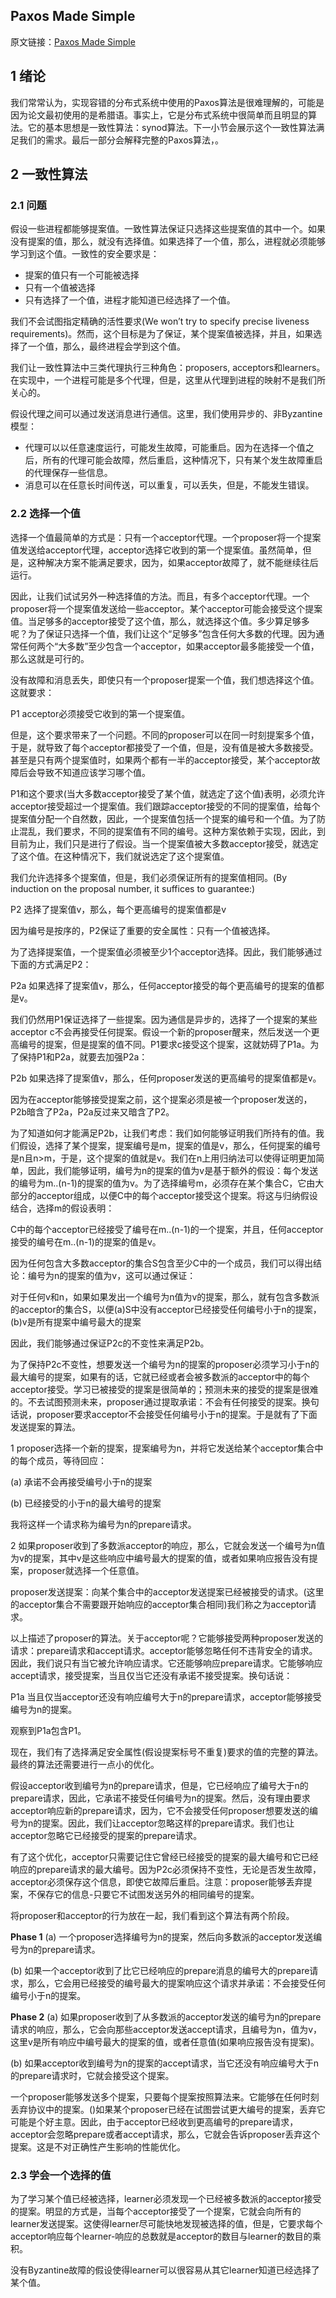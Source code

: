 ## Paxos Made Simple

原文链接：[Paxos Made Simple](http://css.csail.mit.edu/6.824/2014/papers/paxos-simple.pdf)

## 1 绪论

我们常常认为，实现容错的分布式系统中使用的Paxos算法是很难理解的，可能是因为论文最初使用的是希腊语。事实上，它是分布式系统中很简单而且明显的算法。它的基本思想是一致性算法：synod算法。下一小节会展示这个一致性算法满足我们的需求。最后一部分会解释完整的Paxos算法，。

## 2 一致性算法

### 2.1 问题

假设一些进程都能够提案值。一致性算法保证只选择这些提案值的其中一个。如果没有提案的值，那么，就没有选择值。如果选择了一个值，那么，进程就必须能够学习到这个值。一致性的安全要求是：

* 提案的值只有一个可能被选择
* 只有一个值被选择
* 只有选择了一个值，进程才能知道已经选择了一个值。

我们不会试图指定精确的活性要求(We won’t try to specify precise liveness requirements)。然而，这个目标是为了保证，某个提案值被选择，并且，如果选择了一个值，那么，最终进程会学到这个值。

我们让一致性算法中三类代理执行三种角色：proposers, acceptors和learners。在实现中，一个进程可能是多个代理，但是，这里从代理到进程的映射不是我们所关心的。

假设代理之间可以通过发送消息进行通信。这里，我们使用异步的、非Byzantine模型：

* 代理可以以任意速度运行，可能发生故障，可能重启。因为在选择一个值之后，所有的代理可能会故障，然后重启，这种情况下，只有某个发生故障重启的代理保存一些信息。
* 消息可以在任意长时间传送，可以重复，可以丢失，但是，不能发生错误。

### 2.2 选择一个值

选择一个值最简单的方式是：只有一个acceptor代理。一个proposer将一个提案值发送给acceptor代理，acceptor选择它收到的第一个提案值。虽然简单，但是，这种解决方案不能满足要求，因为，如果acceptor故障了，就不能继续往后运行。

因此，让我们试试另外一种选择值的方法。而且，有多个acceptor代理。一个proposer将一个提案值发送给一些acceptor。某个acceptor可能会接受这个提案值。当足够多的acceptor接受了这个值，那么，就选择这个值。多少算足够多呢？为了保证只选择一个值，我们让这个“足够多”包含任何大多数的代理。因为通常任何两个“大多数”至少包含一个acceptor，如果acceptor最多能接受一个值，那么这就是可行的。

没有故障和消息丢失，即使只有一个proposer提案一个值，我们想选择这个值。这就要求：

P1 acceptor必须接受它收到的第一个提案值。

但是，这个要求带来了一个问题。不同的proposer可以在同一时刻提案多个值，于是，就导致了每个acceptor都接受了一个值，但是，没有值是被大多数接受。甚至是只有两个提案值时，如果两个都有一半的acceptor接受，某个acceptor故障后会导致不知道应该学习哪个值。

P1和这个要求(当大多数acceptor接受了某个值，就选定了这个值)表明，必须允许acceptor接受超过一个提案值。我们跟踪acceptor接受的不同的提案值，给每个提案值分配一个自然数，因此，一个提案值包括一个提案的编号和一个值。为了防止混乱，我们要求，不同的提案值有不同的编号。这种方案依赖于实现，因此，到目前为止，我们只是进行了假设。当一个提案值被大多数acceptor接受，就选定了这个值。在这种情况下，我们就说选定了这个提案值。

我们允许选择多个提案值，但是，我们必须保证所有的提案值相同。(By induction on the proposal number, it suffices to guarantee:)

P2 选择了提案值v，那么，每个更高编号的提案值都是v

因为编号是按序的，P2保证了重要的安全属性：只有一个值被选择。

为了选择提案值，一个提案值必须被至少1个acceptor选择。因此，我们能够通过下面的方式满足P2：

P2a 如果选择了提案值v，那么，任何acceptor接受的每个更高编号的提案的值都是v。

我们仍然用P1保证选择了一些提案。因为通信是异步的，选择了一个提案的某些acceptor c不会再接受任何提案。假设一个新的proposer醒来，然后发送一个更高编号的提案，但是提案的值不同。P1要求c接受这个提案，这就妨碍了P1a。为了保持P1和P2a，就要去加强P2a：

P2b 如果选择了提案值v，那么，任何proposer发送的更高编号的提案值都是v。

因为在acceptor能够接受提案之前，这个提案必须是被一个proposer发送的，P2b暗含了P2a，P2a反过来又暗含了P2。

为了知道如何才能满足P2b，让我们考虑：我们如何能够证明我们所持有的值。我们假设，选择了某个提案，提案编号是m，提案的值是v，那么，任何提案的编号是n且n>m，于是，这个提案的值就是v。我们在n上用归纳法可以使得证明更加简单，因此，我们能够证明，编号为n的提案的值为v是基于额外的假设：每个发送的编号为m..(n-1)的提案的值为v。为了选择编号m，必须存在某个集合C，它由大部分的acceptor组成，以便C中的每个acceptor接受这个提案。将这与归纳假设结合，选择m的假设表明：

C中的每个acceptor已经接受了编号在m..(n-1)的一个提案，并且，任何acceptor接受的编号在m..(n-1)的提案的值是v。

因为任何包含大多数acceptor的集合S包含至少C中的一个成员，我们可以得出结论：编号为n的提案的值为v，这可以通过保证：

对于任何v和n，如果如果发出一个编号为n值为v的提案，那么，就有包含多数派的acceptor的集合S，以便(a)S中没有acceptor已经接受任何编号小于n的提案，(b)v是所有提案中编号最大的提案

因此，我们能够通过保证P2c的不变性来满足P2b。

为了保持P2c不变性，想要发送一个编号为n的提案的proposer必须学习小于n的最大编号的提案，如果有的话，它就已经或者会被多数派的acceptor中的每个acceptor接受。学习已被接受的提案是很简单的；预测未来的接受的提案是很难的。不去试图预测未来，proposer通过提取承诺：不会有任何接受的提案。换句话说，proposer要求acceptor不会接受任何编号小于n的提案。于是就有了下面发送提案的算法。

1 proposer选择一个新的提案，提案编号为n，并将它发送给某个acceptor集合中的每个成员，等待回应：

(a) 承诺不会再接受编号小于n的提案

(b) 已经接受的小于n的最大编号的提案

我将这样一个请求称为编号为n的prepare请求。

2 如果proposer收到了多数派acceptor的响应，那么，它就会发送一个编号为n值为v的提案，其中v是这些响应中编号最大的提案的值，或者如果响应报告没有提案，proposer就选择一个任意值。

proposer发送提案：向某个集合中的acceptor发送提案已经被接受的请求。(这里的acceptor集合不需要跟开始响应的acceptor集合相同)我们称之为acceptor请求。

以上描述了proposer的算法。关于acceptor呢？它能够接受两种proposer发送的请求：prepare请求和accept请求。acceptor能够忽略任何不违背安全的请求。因此，我们说只有当它被允许响应请求。它还能够响应prepare请求。它能够响应accept请求，接受提案，当且仅当它还没有承诺不接受提案。换句话说：

P1a 当且仅当acceptor还没有响应编号大于n的prepare请求，acceptor能够接受编号为n的提案。

观察到P1a包含P1。

现在，我们有了选择满足安全属性(假设提案标号不重复)要求的值的完整的算法。最终的算法还需要进行一点小的优化。

假设acceptor收到编号为n的prepare请求，但是，它已经响应了编号大于n的prepare请求，因此，它承诺不接受任何编号为n的提案。然后，没有理由要求acceptor响应新的prepare请求，因为，它不会接受任何proposer想要发送的编号为n的提案。因此，我们让acceptor忽略这样的prepare请求。我们也让acceptor忽略它已经接受的提案的prepare请求。

有了这个优化，acceptor只需要记住它曾经已经接受的提案的最大编号和它已经响应的prepare请求的最大编号。因为P2c必须保持不变性，无论是否发生故障，acceptor必须保存这个信息，即使它故障后重启。注意：proposer能够丢弃提案，不保存它的信息-只要它不试图发送另外的相同编号的提案。

将proposer和acceptor的行为放在一起，我们看到这个算法有两个阶段。

**Phase 1** (a) 一个proposer选择编号为n的提案，然后向多数派的acceptor发送编号为n的prepare请求。

(b) 如果一个acceptor收到了比它已经响应的prepare消息的编号大的prepare请求，那么，它会用已经接受的编号最大的提案响应这个请求并承诺：不会接受任何编号小于n的提案。

**Phase 2** (a) 如果proposer收到了从多数派的acceptor发送的编号为n的prepare请求的响应，那么，它会向那些acceptor发送accept请求，且编号为n，值为v，这里v是所有响应中编号最大的提案的值，或者任意值(如果响应报告没有提案)。

(b) 如果acceptor收到编号为n的提案的accept请求，当它还没有响应编号大于n的prepare请求时，它就会接受这个提案。

一个proposer能够发送多个提案，只要每个提案按照算法来。它能够在任何时刻丢弃协议中的提案。()如果某个proposer已经在试图尝试更大编号的提案，丢弃它可能是个好主意。因此，由于acceptor已经收到更高编号的prepare请求，acceptor会忽略prepare或者accept请求，那么，它就会告诉proposer丢弃这个提案。这是不对正确性产生影响的性能优化。

### 2.3 学会一个选择的值

为了学习某个值已经被选择，learner必须发现一个已经被多数派的acceptor接受的提案。明显的方式是，当每个acceptor接受了一个提案，它就会向所有的learner发送提案。这使得learner尽可能快地发现被选择的值，但是，它要求每个acceptor响应每个learner-响应的总数就是acceptor的数目与learner的数目的乘积。

没有Byzantine故障的假设使得learner可以很容易从其它learner知道已经选择了某个值。
